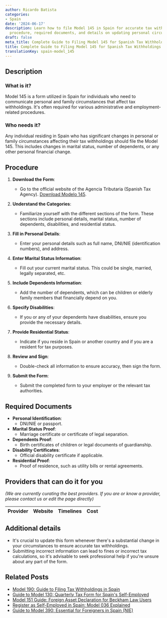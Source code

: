 ```yaml
---
author: Ricardo Batista
categories:
- Spain
date: '2024-06-17'
description: Learn how to file Model 145 in Spain for accurate tax withholdings. Step-by-step
  procedure, required documents, and details on updating personal circumstances.
draft: false
meta_title: Complete Guide to Filing Model 145 for Spanish Tax Withholdings
title: Complete Guide to Filing Model 145 for Spanish Tax Withholdings
translationKey: spain-model_145
---
```





## Description
### What is it?
Model 145 is a form utilized in Spain for individuals who need to communicate personal and family circumstances that affect tax withholdings. It's often required for various administrative and employment-related procedures.

### Who needs it?
Any individual residing in Spain who has significant changes in personal or family circumstances affecting their tax withholdings should file the Model 145. This includes changes in marital status, number of dependents, or any other personal financial change.

## Procedure

1. **Download the Form**:
   - Go to the official website of the Agencia Tributaria (Spanish Tax Agency). [Download Modelo 145](https://www.agenciatributaria.es).

2. **Understand the Categories**:
   - Familiarize yourself with the different sections of the form. These sections include personal details, marital status, number of dependents, disabilities, and residential status.

3. **Fill in Personal Details**:
   - Enter your personal details such as full name, DNI/NIE (identification numbers), and address.

4. **Enter Marital Status Information**:
   - Fill out your current marital status. This could be single, married, legally separated, etc.

5. **Include Dependents Information**:
   - Add the number of dependents, which can be children or elderly family members that financially depend on you.

6. **Specify Disabilities**:
   - If you or any of your dependents have disabilities, ensure you provide the necessary details.

7. **Provide Residential Status**:
   - Indicate if you reside in Spain or another country and if you are a resident for tax purposes.

8. **Review and Sign**:
   - Double-check all information to ensure accuracy, then sign the form.

9. **Submit the Form**:
   - Submit the completed form to your employer or the relevant tax authorities.

## Required Documents
- **Personal Identification**:
  - DNI/NIE or passport.
- **Marital Status Proof**:
  - Marriage certificate or certificate of legal separation.
- **Dependents Proof**:
  - Birth certificates of children or legal documents of guardianship.
- **Disability Certificates**:
  - Official disability certificate if applicable.
- **Residential Proof**:
  - Proof of residence, such as utility bills or rental agreements.

## Providers that can do it for you
_(We are currently curating the best providers. If you are or know a provider, please contact us or edit the page directly)_

| Provider        |     Website     |     Timelines    |       Cost      |
| :-------------: | :-------------: |  :-------------: | :-------------: |

## Additional details
- It's crucial to update this form whenever there's a substantial change in your circumstances to ensure accurate tax withholdings.
- Submitting incorrect information can lead to fines or incorrect tax calculations, so it's advisable to seek professional help if you're unsure about any part of the form.
## Related Posts

- [Model 190: Guide to Filing Tax Withholdings in Spain](https://tramitit.com/guides/spain/model_190/)
- [Guide to Model 130: Quarterly Tax Form for Spain's Self-Employed](https://tramitit.com/guides/spain/model_130/)
- [Model 151 Guide: Foreign Asset Declaration for Beckham Law Users](https://tramitit.com/guides/spain/model_151/)
- [Register as Self-Employed in Spain: Model 036 Explained](https://tramitit.com/guides/spain/model_036/)
- [Guide to Model 390: Essential for Foreigners in Spain (NIE)](https://tramitit.com/guides/spain/model_390/)